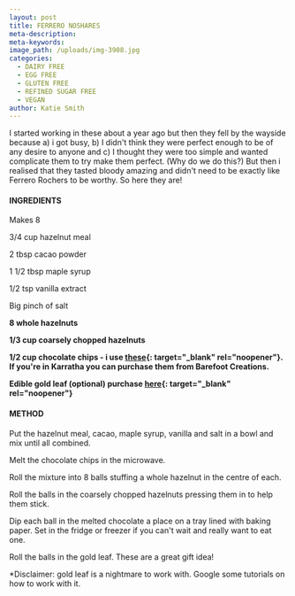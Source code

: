 ```yaml
---
layout: post
title: FERRERO NOSHARES
meta-description:
meta-keywords:
image_path: /uploads/img-3908.jpg
categories:
  - DAIRY FREE
  - EGG FREE
  - GLUTEN FREE
  - REFINED SUGAR FREE
  - VEGAN
author: Katie Smith
---
```


I started working in these about a year ago but then they fell by the wayside because a) i got busy, b) I didn't think they were perfect enough to be of any desire to anyone and c) I thought they were too simple and wanted complicate them to try make them perfect. (Why do we do this?) But then i realised that they tasted bloody amazing and didn't need to be exactly like Ferrero Rochers to be worthy. So here they are\!

#### INGREDIENTS

Makes 8

3/4 cup hazelnut meal

2 tbsp cacao powder

1 1/2 tbsp maple syrup

1/2 tsp vanilla extract

Big pinch of salt

**8 whole hazelnuts**

**1/3 cup coarsely chopped hazelnuts**

**1/2 cup chocolate chips - i use [these](https://www.goodness.com.au/organic-dark-chocolate-drops-55-cocoa-5kg/){: target="_blank" rel="noopener"}. If you're in Karratha you can purchase them from Barefoot Creations.**

**Edible gold leaf (optional) purchase [here](https://www.bakeboss.com.au/product/8243-cake-craft-edible-24k-gold-leaf-5-sheets){: target="_blank" rel="noopener"}**

#### METHOD

Put the hazelnut meal, cacao, maple syrup, vanilla and salt in a bowl and mix until all combined.

Melt the chocolate chips in the microwave.

Roll the mixture into 8 balls stuffing a whole hazelnut in the centre of each.&nbsp;

Roll the balls in the coarsely chopped hazelnuts pressing them in to help them stick.

Dip each ball in the melted chocolate a place on a tray lined with baking paper. Set in the fridge or freezer if you can't wait and really want to eat one.

Roll the balls in the gold leaf. These are a great gift idea\!

\*Disclaimer: gold leaf is a nightmare to work with. Google some tutorials on how to work with it.

&nbsp;

&nbsp;